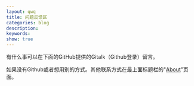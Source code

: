 ```yaml
---
layout: qwq
title: 问题反馈区
categories: blog
description: 
keywords: 
show: true
---
```


有什么事可以在下面的GitHub提供的Gitalk（Github登录）留言。

如果没有Github或者想用别的方式。其他联系方式在最上面标题栏的"[About](/about/)"页面。

